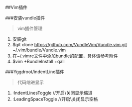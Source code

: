 ##Vim插件

###安装vundle插件

>vim插件管理

1. 安装git
2. $git clone https://github.com/VundleVim/Vundle.vim.git ~/.vim/bundle/Vundle.vim
3. 在~/.vimrc文件中添加bundle的配置，具体请参考附件
4. $vim +BundleInstall +qall

###Yggdroot/indentLine插件

>代码缩进显示

1. :IndentLinesToggle  //开启\关闭显示缩进
2. :LeadingSpaceToggle //开启\关闭显示空格

